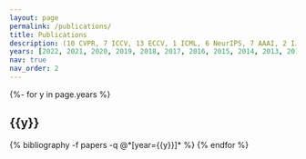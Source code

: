 ```yaml
---
layout: page
permalink: /publications/
title: Publications
description: (10 CVPR, 7 ICCV, 13 ECCV, 1 ICML, 6 NeurIPS, 7 AAAI, 2 IJCAI, 2 ACM MM; 6 TPAMI, 5 IJCV, 7 PR, 2 TIP, 1 TNNLS, 1 AI) # publications by categories in reversed chronological order. generated by jekyll-scholar.
years: [2022, 2021, 2020, 2019, 2018, 2017, 2016, 2015, 2014, 2013, 2012]
nav: true
nav_order: 2
---
```

<!-- _pages/publications.md -->
<div class="publications">

{%- for y in page.years %}
  <h2 class="year">{{y}}</h2>
  {% bibliography -f papers -q @*[year={{y}}]* %}
{% endfor %}

</div>
